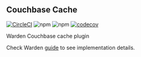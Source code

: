 ## Couchbase Cache

[![CircleCI](https://circleci.com/gh/puzzle-js/puzzle-warden/tree/master.svg?style=svg)](https://circleci.com/gh/puzzle-js/warden-couchbase-plugin/tree/master) 
![npm](https://img.shields.io/npm/dt/warden-couchbase-plugin.svg) 
![npm](https://img.shields.io/npm/v/warden-couchbase-plugin.svg) 
[![codecov](https://codecov.io/gh/puzzle-js/warden-couchbase-plugin/branch/master/graph/badge.svg)](https://codecov.io/gh/puzzle-js/warden-couchbase-plugin)


Warden Couchbase cache plugin

Check Warden [guide](https://github.com/puzzle-js/puzzle-warden#cache-plugins) to see implementation details.
